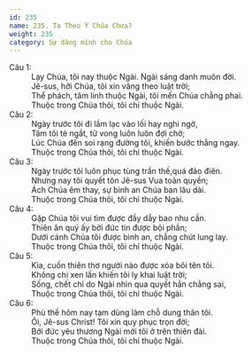 ```yaml
---
id: 235
name: 235. Ta Theo Ý Chúa Chưa?
weight: 235
category: Sự dâng mình cho Chúa
---
```

<dl><dt>Câu 1:</dt><dd data-verse="1">Lạy Chúa, tôi nay thuộc Ngài. Ngài sáng danh muôn đời. <br/>Jê-sus, hỡi Chúa, tôi xin vâng theo luật trời; <br/>Thể phách, tâm linh thuộc Ngài, tôi mến Chúa chẳng phai. <br/>Thuộc trong Chúa thôi, tôi chỉ thuộc Ngài. </dd><dt>Câu 2:</dt><dd data-verse="2">Ngày trước tôi đi lầm lạc vào lối hay nghi ngờ, <br/>Tâm tôi tẻ ngắt, tử vong luôn luôn đợi chờ; <br/>Lúc Chúa đến soi rạng đường tôi, khiến bước thẳng ngay. <br/>Thuộc trong Chúa thôi, tôi chỉ thuộc Ngài. </dd><dt>Câu 3:</dt><dd data-verse="3">Ngày trước tôi luôn phục tùng trần thế,quá đảo điên. <br/>Nhưng nay tôi quyết tôn Jê-sus Vua toàn quyền; <br/>Ách Chúa êm thay, sự bình an Chúa ban lâu dài. <br/>Thuộc trong Chúa thôi, tôi chỉ thuộc Ngài. </dd><dt>Câu 4:</dt><dd data-verse="3">Gặp Chúa tôi vui tìm được đầy dẫy bao nhu cần. <br/>Thiên ân quý ấy bởi đức tin được bội phần; <br/>Dưới cánh Chúa tôi được bình an, chẳng chút lung lay. <br/>Thuộc trong Chúa thôi, tôi chỉ thuộc Ngài. </dd><dt>Câu 5:</dt><dd data-verse="3">Kìa, cuốn thiên thơ người nào được xóa bôi tên tôi. <br/>Không chi xen lấn khiến tôi ly khai luật trời; <br/>Sống, chết chỉ do Ngài nhìn qua quyết hẳn chẳng sai, <br/>Thuộc trong Chúa thôi, tôi chỉ thuộc Ngài. </dd><dt>Câu 6:</dt><dd data-verse="3">Phù thế hôm nay tạm dùng làm chỗ dung thân tôi. <br/>Ôi, Jê-sus Christ! Tôi xin quy phục trọn đời; <br/>Bởi đức yêu thương Ngài mời tôi ở trên thiên đài. <br/>Thuộc trong Chúa thôi, tôi chỉ thuộc Ngài. </dd></dl>
